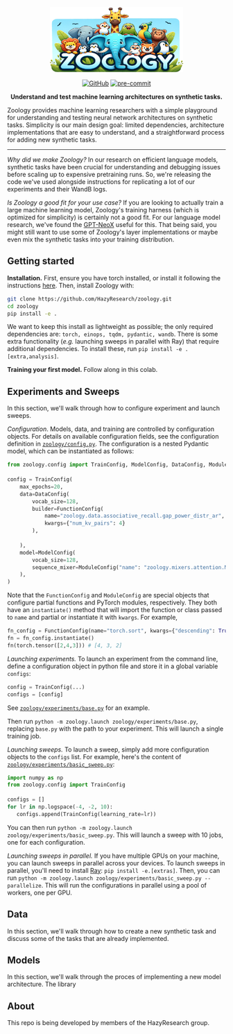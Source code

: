 <div align="center" >
    <img src="banner.png" height=150 alt="Meerkat logo" style="margin-bottom:px"/> 

[![GitHub](https://img.shields.io/github/license/HazyResearch/meerkat)](https://img.shields.io/github/license/HazyResearch/meerkat)
[![pre-commit](https://img.shields.io/badge/pre--commit-enabled-brightgreen?logo=pre-commit&logoColor=white)](https://github.com/pre-commit/pre-commit)

**Understand and test machine learning architectures on synthetic tasks.**


</div>

Zoology provides machine learning researchers with a simple playground for understanding and testing neural network architectures on synthetic tasks. Simplicity is our main design goal: limited dependencies, architecture implementations that are easy to understand, and a straightforward process for adding new synthetic tasks. 

---

*Why did we make Zoology?* In our research on efficient language models, synthetic tasks have been crucial for understanding and debugging issues before scaling up to expensive pretraining runs. So, we're releasing the code we've used alongside instructions for replicating a lot of our experiments and their WandB logs. 

*Is Zoology a good fit for your use case?* If you are looking to actually train a large machine learning model, Zoology's training harness (which is optimized for simplicity) is certainly not a good fit. For our language model research, we've found the [GPT-NeoX](https://github.com/EleutherAI/gpt-neox) useful for this. That being said, you might still want to use some of Zoology's layer implementations or maybe even mix the synthetic tasks into your training distribution. 

## Getting started

**Installation.** First, ensure you have torch installed, or install it following the instructions [here](https://pytorch.org/get-started/locally/). Then, install Zoology with:
 
```bash
git clone https://github.com/HazyResearch/zoology.git
cd zoology
pip install -e . 
```
We want to keep this install as lightweight as possible; the only required dependencies are: `torch, einops, tqdm, pydantic, wandb`. There is some extra functionality (*e.g.* launching sweeps in parallel with Ray) that require additional dependencies. To install these, run `pip install -e .[extra,analysis]`.

**Training your first model.** Follow along in this colab.

## Experiments and Sweeps
In this section, we'll walk through how to configure experiment and launch sweeps. 

*Configuration*. Models, data, and training are controlled by configuration objects. For details on available configuration fields, see the configuration definition in [`zoology/config.py`](zoology/config.py). The configuration is a nested Pydantic model, which can be instantiated as follows:
```python
from zoology.config import TrainConfig, ModelConfig, DataConfig, ModuleConfig, FunctionConfig

config = TrainConfig(
    max_epochs=20,
    data=DataConfig(
        vocab_size=128,
        builder=FunctionConfig(
            name="zoology.data.associative_recall.gap_power_distr_ar",
            kwargs={"num_kv_pairs": 4}
        ),
        
    ),
    model=ModelConfig(
        vocab_size=128,
        sequence_mixer=ModuleConfig("name": "zoology.mixers.attention.MHA"}
    ),
)
```
Note that the `FunctionConfig` and `ModuleConfig` are special objects that configure partial functions and PyTorch modules, respectively. 
They both have an `instantiate()` method that will import the function or class passed to `name` and partial or instantiate it with `kwargs`.
For example, 
```python
fn_config = FunctionConfig(name="torch.sort", kwargs={"descending": True})
fn = fn_config.instantiate()
fn(torch.tensor([2,4,3])) # [4, 3, 2]
```

*Launching experiments.* To launch an experiment from the command line, define a configuration object in python file and store it in a global variable `configs`:
```python
config = TrainConfig(...)
configs = [config]
```
See [`zoology/experiments/base.py`](zoology/experiments/base.py) for an example. 

Then run `python -m zoology.launch zoology/experiments/base.py`, replacing `base.py` with the path to your experiment. This will launch a single training job. 


*Launching sweeps.* To launch a sweep, simply add more configuration objects to the `configs` list. For example, here's the content of [`zoology/experiments/basic_sweep.py`](zoology/experiments/basic_sweep.py):
```python
import numpy as np
from zoology.config import TrainConfig

configs = []
for lr in np.logspace(-4, -2, 10):
   configs.append(TrainConfig(learning_rate=lr)) 
```
You can then run `python -m zoology.launch zoology/experiments/basic_sweep.py`. This will launch a sweep with 10 jobs, one for each configuration.

*Launching sweeps in parallel.* If you have multiple GPUs on your machine, you can launch sweeps in parallel across your devices. 
To launch sweeps in parallel, you'll need to install [Ray](https://docs.ray.io/en/latest/ray-overview/installation.html): `pip install -e.[extras]`. 
Then, you can run `python -m zoology.launch zoology/experiments/basic_sweep.py --parallelize`. 
This will run the configurations in parallel using a pool of workers, one per GPU.


## Data
In this section, we'll walk through how to create a new synthetic task and discuss some of the tasks that are already implemented.

## Models
In this section, we'll walk through the proces of implementing a new model architecture. 
The library 




## About 

This repo is being developed by members of the HazyResearch group. 



